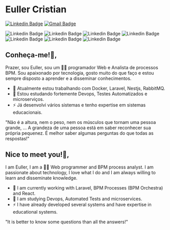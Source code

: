 # Euller Cristian
[![Linkedin Badge](https://img.shields.io/badge/-eullercristian-blue?style=flat-square&logo=Linkedin&logoColor=white&link=https://www.linkedin.com/in/euller-cristian-45352426/)](https://www.linkedin.com/in/euller-cristian-45352426/)
[![Gmail Badge](https://img.shields.io/badge/-eullercdr@gmail.com-c14438?style=flat-square&logo=Gmail&logoColor=white&link=mailto:eullercdr@gmail.com)](mailto:eullercdr@gmail.com)

![Linkedin Badge](https://img.shields.io/badge/-PHP-blue?style=flat-square&logo=PHP&logoColor=white)
![Linkedin Badge](https://img.shields.io/badge/-Laravel-blue?style=flat-square&logo=Laravel&logoColor=white)
![Linkedin Badge](https://img.shields.io/badge/-Docker-blue?style=flat-square&logo=Docker##&logoColor=white)
![Linkedin Badge](https://img.shields.io/badge/-GITLAB-red?style=flat-square&logo=Gitlab##&logoColor=white)
![Linkedin Badge](https://img.shields.io/badge/-Javascript-yellow?style=flat-square&logo=Javascript##&logoColor=white)
![Linkedin Badge](https://img.shields.io/badge/-Dart-black?style=flat-square&logo=Dart##&logoColor=white)
![Linkedin Badge](https://img.shields.io/badge/-Kibana-pink?style=flat-square&logo=Kibana##&logoColor=pink)

## Conheça-me!👋, 
Prazer, sou Euller, sou um 👨‍💻 programador Web e Analista de processos BPM. Sou apaixonado por tecnologia, gosto muito do que faço e estou sempre disposto a aprender e a disseminar conhecimentos. 

- 🔭 Atualmente estou trabalhando com Docker, Laravel, Nestjs, RabbitMQ.
- 🌱 Estou estudando fortemente Devops, Testes Automatizados e microserviços.
-  ⚡ Já desenvolvi vários sistemas e tenho expertise em sistemas educacionais.

"Não é a altura, nem o peso, nem os músculos que tornam uma pessoa grande, ... A grandeza de uma pessoa está em saber reconhecer sua própria pequenez. É melhor saber algumas perguntas do que todas as respostas!"

## Nice to meet you!👋, 
I am Euller, I am a 👨‍💻 Web programmer and BPM process analyst. I am passionate about technology, I love what I do and I am always willing to learn and disseminate knowledge.

- 🔭 I am currently working with Laravel, BPM Processes (BPM Orchestra) and React.
- 🌱 I am studying Devops, Automated Tests and microservices.
-  ⚡ I have already developed several systems and have expertise in educational systems.

"It is better to know some questions than all the answers!"



